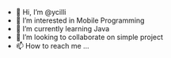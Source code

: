 - 👋 Hi, I’m @ycilli
- 👀 I’m interested in Mobile Programming
- 🌱 I’m currently learning Java
- 💞️ I’m looking to collaborate on simple project
- 📫 How to reach me ...

<!---
ycilli/ycilli is a ✨ special ✨ repository because its `README.md` (this file) appears on your GitHub profile.
You can click the Preview link to take a look at your changes.
--->
